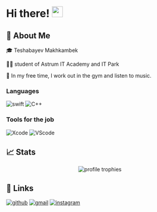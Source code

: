 # Hi there! <img src="https://media.giphy.com/media/hvRJCLFzcasrR4ia7z/giphy.gif" width="29px" height="29px">

## 🚀 About Me

🎓 Teshabayev Makhkambek

👨‍💻 student of Astrum IT Academy and IT Park 

🏀 In my free time, I work out in the gym and listen to music.


### Languages


![swift](https://miro.medium.com/max/1400/1*ND2d6CvH-Cz0dp5I_tYalQ.webp)
![C++](https://www.google.com/url?sa=i&url=https%3A%2F%2Fen.wikipedia.org%2Fwiki%2FC%252B%252B&psig=AOvVaw3qilBd8E97tNFWJpasRUHi&ust=1671724930356000&source=images&cd=vfe&ved=0CBAQjRxqFwoTCKjQ6-aKi_wCFQAAAAAdAAAAABAE)

### Tools for the job 

![Xcode](https://www.google.com/url?sa=i&url=https%3A%2F%2Fru.wikipedia.org%2Fwiki%2FXcode&psig=AOvVaw1v7cz2wQC_N_C4W_Jb1-Vr&ust=1671725279209000&source=images&cd=vfe&ved=0CBAQjRxqFwoTCIj6qI2Mi_wCFQAAAAAdAAAAABAE)
![VScode](https://www.google.com/url?sa=i&url=https%3A%2F%2Fthenewstack.io%2Fthis-week-in-programming-visual-studio-code-arrives-on-the-web%2F&psig=AOvVaw3KHYzSr0nDRUaCHPKytWkd&ust=1671725337413000&source=images&cd=vfe&ved=0CBAQjRxqFwoTCLDR-aiMi_wCFQAAAAAdAAAAABAE)

## 📈 Stats

<div align="center">
    <img src="https://github-profile-trophy.vercel.app/?username=ruppysuppy&row=1&column=6&margin-h=8&theme=darkhub&count_private=true&margin-w=15&no-frame=true" alt="profile trophies" />
     <br />
</div>

## 🔗 Links

[![github](https://img.shields.io/badge/GitHub-000000?style=for-the-badge&logo=GitHub&logoColor=white)](https://github.com/Makhkambek)
[![gmail](https://img.shields.io/badge/Gmail-D14836?style=for-the-badge&logo=Gmail&logoColor=white)](okeydokeykokki@gmail.com)
[![instagram](https://img.shields.io/badge/Instagram-E4405F?style=for-the-badge&logo=instagram&logoColor=white)](https://www.instagram.com/teshabayevv/)
